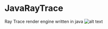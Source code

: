 # JavaRayTrace
Ray Trace render engine written in java
![alt text](https://github.com/drakkainen/JavaRayTrace/blob/master/Image.png?raw=true)
